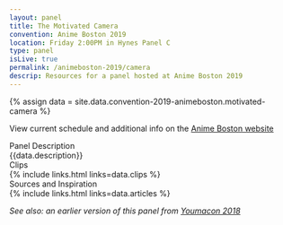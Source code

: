 ```yaml
---
layout: panel
title: The Motivated Camera
convention: Anime Boston 2019
location: Friday 2:00PM in Hynes Panel C
type: panel
isLive: true
permalink: /animeboston-2019/camera
descrip: Resources for a panel hosted at Anime Boston 2019
---
```


{% assign data = site.data.convention-2019-animeboston.motivated-camera %}

View current schedule and additional info on the <a href="http://www.animeboston.com/coninfo/schedule_panel/3157">Anime Boston website</a>

<div class="manga-header">Panel Description</div>
<div class="panel-description">{{data.description}}</div>

<div class="manga-header">
  Clips
</div>
{% include links.html links=data.clips %}

<div class="manga-header"> Sources and Inspiration </div>
{% include links.html links=data.articles %}

*See also: an earlier version of this panel from <a href="/youmacon-2018/camera/">Youmacon 2018</a>*
